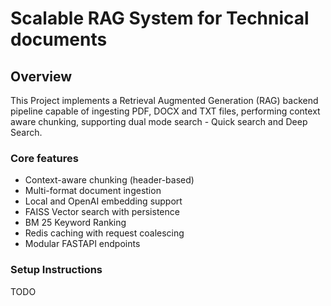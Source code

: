 # Scalable RAG System for Technical documents

## Overview

This Project implements a Retrieval Augmented Generation (RAG) backend pipeline capable of ingesting PDF, DOCX and TXT files, performing context aware chunking, supporting dual mode search - Quick search and Deep Search.

### Core features

- Context-aware chunking (header-based)
- Multi-format document ingestion
- Local and OpenAI embedding support
- FAISS Vector search with persistence
- BM 25 Keyword Ranking
- Redis caching with request coalescing
- Modular FASTAPI endpoints

### Setup Instructions

TODO
